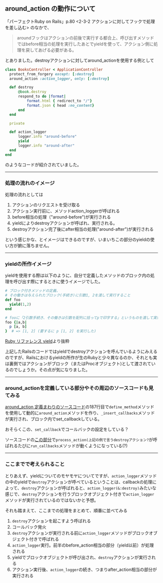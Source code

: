 ## around_action の動作について

「パーフェクトRuby on Rails」p.80 <2-3-2 アクションに対してフックで処理を差し込む> のなかで、

> aroundフックはアクションの前後で実行する都合上、呼び出すメソッドではbefore相当の処理を実行したあとでyieldを使って、アクション側に処理を戻してあげる必要がある。

とありました。destroyアクションに対してaround_actionを使用する例として

``` ruby
class BooksController < ApplicationController
  protect_from_forgery except: [:destroy]
  around_action :action_logger, only: [:destroy]

  def destroy
      @book.destroy
      respond_to do |format|
          format.html { redirect_to "/"}
          format.json { head :no_content}
      end
  end

  private

  def action_logger
      logger.info "around-before"
      yield
      logger.info "around-after"
  end
end
```
のようなコードが紹介されていました。

--- 

### 処理の流れのイメージ　

処理の流れとしては

1. <destroy>アクションのリクエストを受け取る
1. アクション実行前に、メソッドaction_loggerが呼ばれる
1. before相当の処理（"around-before")が実行される
1. yieldによりdestroyアクションが呼ばれ、実行される。
1. destroyアクション完了後にafter相当の処理("around-after")が実行される
  
という感じかな、とイメージはできるのですが、いまいちこの部分のyieldの使い方が腑に落ちません。
  
--- 
  
### yieldの所作イメージ 


yieldを使用する際は以下のように、自分で定義したメソッドのブロック内の処理を呼び出す際にするときに使うイメージでした。

``` ruby
# ブロック付きメソッドの定義、
# その働きは与えられたブロック(手続き)に引数1, 2を渡して実行すること
def foo
  yield(1,2)
end

# fooに「2引数手続き、その働きは引数を配列に括ってpで印字する」というものを渡して実行させる
foo {|a,b|
  p [a, b]
}  # => [1, 2] (要するに p [1, 2] を実行した)
```
[Ruby リファレンス yield](https://docs.ruby-lang.org/ja/latest/doc/spec=2fcall.html#yield)より抜粋
  
上記したRailsのコードではyieldでdestroyアクションを呼んでいるようにみえるのですが、Railsにおけるyieldの所作が生のRubyと少々異なるのか、それとも実は裏側ではアクションがブロック（またはProcオブジェクト)として渡されているのでしょうか。その点が気になりました。
  
  
  --- 

### around_actionを定義している部分やその周辺のソースコードも見てみる
  
[around_action 定義まわりのソースコード](https://github.com/rails/rails/blob/5-2-stable/actionpack/lib/abstract_controller/callbacks.rb#L186)の187行目で`define_method`メソッドを使用して動的に`around_action`メソッドを作り、`_insert_callbacks`メソッドが実行され、ブロック内でset_callbackしている。
  
  おそらくこの、`set_callback`でコールバックの設定をしている？
  
  ソースコードの[この部分](https://github.com/rails/rails/blob/5-2-stable/actionpack/lib/abstract_controller/callbacks.rb#L40)で`process_action(上記の例で言うdestroyアクション?`が呼ばれるたびに`run_callbacks`メソッドが動くようになっている(?)
  
  ---
  
### ここまでで考えられること

とりあえず、yieldについてのモヤモヤについてですが、`action_logger`メソッドの中のyieldで`destroy`アクションが呼べているということは、callbackの処理によって、`destroy`アクションが呼ばれると、`action_logger(&:destroy)`みたいな感じで、`destroy`アクションを行うブロックオブジェクト付きで`action_logger`メソッドが実行されているのではないかと予想。
  
それも踏まえて、ここまでの処理をまとめて、順番に並べてみる


1. `destroy`アクションを起こすよう呼ばれる
1. コールバック発火
1. `destroy`アクションが実行される前に`action_logger`メソッドがブロックオブジェクト付きで呼ばれる
1. `action_logger`実行。前半のbefore_action相当の部分（yield以前）が処理される
1. yieldでブロックオブジェクトが呼び出され、`destroy`アクションが実行される
1. アクション実行後、`action_logger`の続き、つまりafter_action相当の部分が実行される


